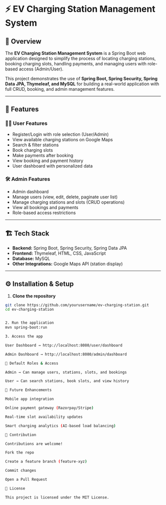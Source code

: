 # ⚡ EV Charging Station Management System  

## 📌 Overview  
The **EV Charging Station Management System** is a Spring Boot web application designed to simplify the process of locating charging stations, booking charging slots, handling payments, and managing users with role-based access (Admin/User).  

This project demonstrates the use of **Spring Boot, Spring Security, Spring Data JPA, Thymeleaf, and MySQL** for building a real-world application with full CRUD, booking, and admin management features.  

---

## 🚀 Features  

### 👩‍💻 User Features  
- Register/Login with role selection (User/Admin)  
- View available charging stations on Google Maps  
- Search & filter stations  
- Book charging slots  
- Make payments after booking  
- View booking and payment history  
- User dashboard with personalized data  

### 🛠️ Admin Features  
- Admin dashboard  
- Manage users (view, edit, delete, paginate user list)  
- Manage charging stations and slots (CRUD operations)  
- View all bookings and payments  
- Role-based access restrictions  

---

## 🏗️ Tech Stack  
- **Backend:** Spring Boot, Spring Security, Spring Data JPA  
- **Frontend:** Thymeleaf, HTML, CSS, JavaScript  
- **Database:** MySQL  
- **Other Integrations:** Google Maps API (station display)  

---

## ⚙️ Installation & Setup  

1. **Clone the repository**  
```bash
git clone https://github.com/yourusername/ev-charging-station.git
cd ev-charging-station


2. Run the application
mvn spring-boot:run

3. Access the app

User Dashboard → http://localhost:8080/user/dashboard

Admin Dashboard → http://localhost:8080/admin/dashboard

🔑 Default Roles & Access

Admin → Can manage users, stations, slots, and bookings

User → Can search stations, book slots, and view history

📌 Future Enhancements

Mobile app integration

Online payment gateway (Razorpay/Stripe)

Real-time slot availability updates

Smart charging analytics (AI-based load balancing)

🤝 Contribution

Contributions are welcome!

Fork the repo

Create a feature branch (feature-xyz)

Commit changes

Open a Pull Request

📜 License

This project is licensed under the MIT License.
